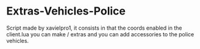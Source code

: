 # Extras-Vehicles-Police
Script made by xavielpro1, it consists in that the coords enabled in the client.lua you can make / extras and you can add accessories to the police vehicles.
